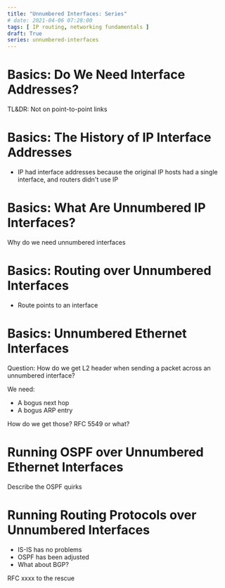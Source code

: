 ```yaml
---
title: "Unnumbered Interfaces: Series"
# date: 2021-04-06 07:28:00
tags: [ IP routing, networking fundamentals ]
draft: True
series: unnumbered-interfaces
---
```

# Basics: Do We Need Interface Addresses?

TL&DR: Not on point-to-point links

# Basics: The History of IP Interface Addresses

* IP had interface addresses because the original IP hosts had a single interface, and routers didn't use IP

# Basics: What Are Unnumbered IP Interfaces?

Why do we need unnumbered interfaces

# Basics: Routing over Unnumbered Interfaces

* Route points to an interface

# Basics: Unnumbered Ethernet Interfaces

Question: How do we get L2 header when sending a packet across an unnumbered interface?

We need:
* A bogus next hop
* A bogus ARP entry

How do we get those? RFC 5549 or what?

# Running OSPF over Unnumbered Ethernet Interfaces

Describe the OSPF quirks 

# Running Routing Protocols over Unnumbered Interfaces

* IS-IS has no problems
* OSPF has been adjusted
* What about BGP?

RFC xxxx to the rescue